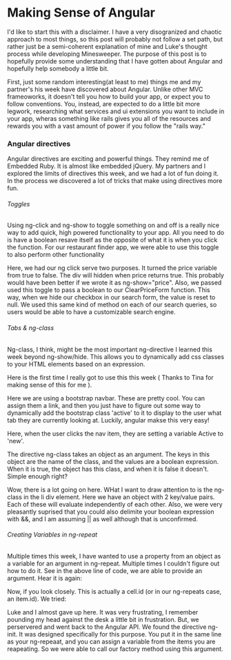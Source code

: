 <h1> Making Sense of Angular </h1>

<p> I'd like to start this with a disclaimer.  I have a very disogranized and chaotic approach to most things, so this post will probably not follow a set path, but rather just be a semi-coherent explanation of mine and Luke's thought process while developing Minesweeper.  The purpose of this post is to hopefully provide some understanding that I have gotten about Angular and hopefully help somebody a little bit.
</p>

<p>First, just some random interesting(at least to me) things me and my partner's his week have discovered about Angular. Unlike other MVC frameoworks, it doesn't tell you how to build your app, or expect you to follow conventions.  You, instead, are expected to do a little bit more legwork, researching what services and ui extensions you want to include in your app, wheras something like rails gives you all of the resources and rewards you with a vast amount of power if you follow the "rails way."</p>

<h3> Angular directives </h3>

<p> Angular directives are exciting and powerful things.  They remind me of Embedded Ruby.  It is almost like embedded jQuery.  My partners and I explored the limits of directives this week, and we had a lot of fun doing it.  In the process we discovered a lot of tricks that make using directives more fun.</p>

<h6> Toggles </h6>

<p>Using ng-click and ng-show to toggle something on and off is a really nice way to add quick, high powered functionality to your app. All you need to do is have a boolean resave itself as the opposite of what it is when you click the function.  For our restaurant finder app, we were able to use this toggle to also perform other functionality </p>

<script src="https://gist.github.com/JakeKaad/bf08319b32d0d7db669b.js"></script>


<p> Here, we had our ng click serve two purposes.  It turned the price variable from true to false.  The div will hidden when price returns true.  This probably would have been better if we wrote it as ng-show="price".  Also, we passed  used this toggle to  pass a boolean to our ClearPriceForm function.  This way, when we hide our checkbox in our search form, the value is reset to null.  We used this same kind of method on each of our search queries, so users would be able to have a customizable search engine.</p>

<h6> Tabs & ng-class </h6>

Ng-class, I think, might be the most important ng-directive I learned this week beyond ng-show/hide.  This allows you to dynamically add css classes to your HTML elements based on an expression.  

Here is the first time I really got to use this this week ( Thanks to Tina for making sense of this for me ).  


<script src="https://gist.github.com/JakeKaad/8559da43f9415bbfd791.js"></script>


<p> Here we are using a bootstrap navbar.  These are pretty cool.  You can assign them a link, and then you just have to figure out some way to dynamically add the bootstrap class 'active' to it to display to the user what tab they are currently looking at.  Luckily, angular makse this very easy!</p>

<p> Here, when the user clicks the nav item, they are setting a variable Active to 'new'.  </p>

<p>The directive ng-class takes an object as an argument.  The keys in this object are the name of the class, and the values are a boolean expression.  When it is true, the object has this class, and when it is false it doesn't.  Simple enough right? </p>


<script src="https://gist.github.com/JakeKaad/8e586ae6d89f9ee63f98.js"></script>


<p>Wow, there is a lot going on here.  WHat I want to draw attention to is the ng-class in the li div element.  Here we have an object with 2 key/value pairs.  Each of these will evaluate independently of each other.  Also, we were very pleasantly suprised that you could also delimite your boolean expression with &&, and I am assuming || as well although that is unconfirmed.  </p>

<h6> Creating Variables in ng-repeat </h6>

<p> Multiple times this week, I have wanted to use a property from an object as a variable for an argument in ng-repeat.  Multiple times I couldn't figure out how to do it. See in the above line of code, we are able to provide an argument. Hear it is again: </p>


<script src="https://gist.github.com/JakeKaad/52bfe1809a8e753b68b6.js"></script>


<p> Now, if you look closely.  This is actually a cell.id (or in our ng-repeats case, an item.id).  We tried: </p>

<script src="https://gist.github.com/JakeKaad/8d8b8ee23f926611ae9c.js"></script>


<p> Luke and I almost gave up here.  It was very frustrating, I remember pounding my head against the desk a little bit in frustration. But, we perservered and went back to the Angular API.  We found the directive ng-init.  It was designed specifically for this purpose.  You put it in the same line as your ng-repeaat, and you can assign a variable from the items you are reapeating.  So we were able to call our factory method using this argument.  </p>

